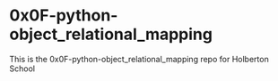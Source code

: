 # 0x0F-python-object_relational_mapping
This is the 0x0F-python-object_relational_mapping repo for Holberton School
